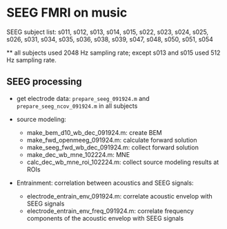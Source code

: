 # SEEG FMRI on music

SEEG subject list: s011, s012, s013, s014, s015, s022, s023, s024, s025, s026, s031, s034, s035, s036, s038, s039, s047, s048, s050, s051, s054

** all subjects used 2048 Hz sampling rate; except s013 and s015 used 512 Hz sampling rate.

## SEEG processing
- get electrode data: `prepare_seeg_091924.m` and `prepare_seeg_ncov_091924.m` in all subjects
- source modeling:
  - make_bem_d10_wb_dec_091924.m: create BEM
  - make_fwd_openmeeg_091924.m: calculate forward solution
  - make_seeg_fwd_wb_dec_091924.m: collect forward solution
  - make_dec_wb_mne_102224.m: MNE
  - calc_dec_wb_mne_roi_102224.m: collect source modeling results at ROIs
 
- Entrainment: correlation between acoustics and SEEG signals:
  - electrode_entrain_env_091924.m: correlate acoustic envelop with SEEG signals
  - electrode_entrain_env_freq_091924.m: correlate frequency components of the acoustic envelop with SEEG signals 
